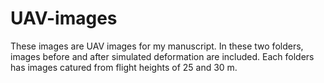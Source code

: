# UAV-images
These images are UAV images for my manuscript. In these two folders, images  before and after simulated deformation are included.
Each folders has images catured from flight heights of 25 and 30 m.
